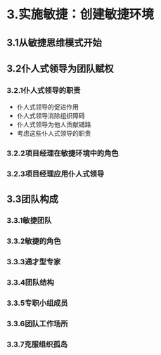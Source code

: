 # 3.实施敏捷：创建敏捷环境

## 3.1从敏捷思维模式开始

## 3.2仆人式领导为团队赋权

### 3.2.1仆人式领导的职责

- 仆人式领导的促进作用
- 仆人式领导消除组织障碍
- 仆人式领导为他人贡献铺路
- 考虑这些仆人式领导的职责

### 3.2.2项目经理在敏捷环境中的角色

### 3.2.3项目经理应用仆人式领导

## 3.3团队构成

### 3.3.1敏捷团队

### 3.3.2敏捷的角色

### 3.3.3通才型专家

### 3.3.4团队结构

### 3.3.5专职小组成员

### 3.3.6团队工作场所

### 3.3.7克服组织孤岛
